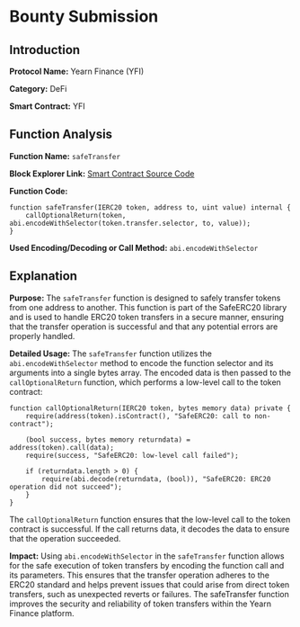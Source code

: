 
# Bounty Submission

## Introduction

**Protocol Name:** Yearn Finance (YFI)

**Category:** DeFi

**Smart Contract:** YFI

## Function Analysis

**Function Name:** `safeTransfer`

**Block Explorer Link:** [Smart Contract Source Code](https://etherscan.io/token/0x0bc529c00c6401aef6d220be8c6ea1667f6ad93e#code)

**Function Code:**
```solidity
function safeTransfer(IERC20 token, address to, uint value) internal {
    callOptionalReturn(token, abi.encodeWithSelector(token.transfer.selector, to, value));
}
```
**Used Encoding/Decoding or Call Method:** `abi.encodeWithSelector`

## Explanation

**Purpose:** The `safeTransfer` function is designed to safely transfer tokens from one address to another. This function is part of the SafeERC20 library and is used to handle ERC20 token transfers in a secure manner, ensuring that the transfer operation is successful and that any potential errors are properly handled.

**Detailed Usage:** The `safeTransfer` function utilizes the `abi.encodeWithSelector` method to encode the function selector and its arguments into a single bytes array. The encoded data is then passed to the `callOptionalReturn` function, which performs a low-level call to the token contract:

```solidity
function callOptionalReturn(IERC20 token, bytes memory data) private {
    require(address(token).isContract(), "SafeERC20: call to non-contract");

    (bool success, bytes memory returndata) = address(token).call(data);
    require(success, "SafeERC20: low-level call failed");

    if (returndata.length > 0) {
        require(abi.decode(returndata, (bool)), "SafeERC20: ERC20 operation did not succeed");
    }
}
```

The `callOptionalReturn` function ensures that the low-level call to the token contract is successful. If the call returns data, it decodes the data to ensure that the operation succeeded.

**Impact:** Using `abi.encodeWithSelector` in the `safeTransfer` function allows for the safe execution of token transfers by encoding the function call and its parameters. This ensures that the transfer operation adheres to the ERC20 standard and helps prevent issues that could arise from direct token transfers, such as unexpected reverts or failures. The safeTransfer function improves the security and reliability of token transfers within the Yearn Finance platform.

